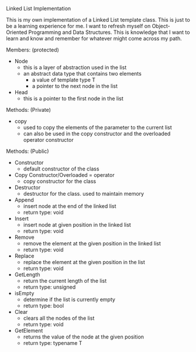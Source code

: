 Linked List Implementation

This is my own implementation of a Linked List template class. This is just to be a learning experience for me. I want to refresh myself on Object-Oriented Programming and Data Structures. This is knowledge that I want to learn and know and remember for whatever might come across my path. 

Members: (protected)
- Node
	- this is a layer of abstraction used in the list 
	- an abstract data type that contains two elements 
		- a value of template type T
		- a pointer to the next node in the list
- Head
	- this is a pointer to the first node in the list 

Methods: (Private)
- copy 
	- used to copy the elements of the parameter to the current list
	- can also be used in the copy constructor and the overloaded operator constructor

Methods: (Public)
- Constructor
	- default constructor of the class
- Copy Constructor/Overloaded = operator
	- copy constructor for the class 
- Destructor
	- destructor for the class. used to maintain memory
- Append
	- insert node at the end of the linked list
	- return type: void
- Insert
	- insert node at given position in the linked list
	- return type: void
- Remove 
	- remove the element at the given position in the linked list
	- return type: void
- Replace
	- replace the element at the given position in the list 
	- return type: void
- GetLength
	- return the current length of the list 
	- return type: unsigned
- isEmpty
	- determine if the list is currently empty
	- return type: bool
- Clear 
	- clears all the nodes of the list
	- return type: void
- GetElement
	- returns the value of the node at the given position
	- return type: typename T